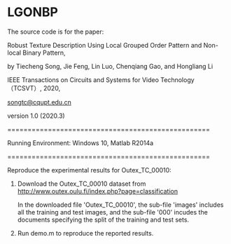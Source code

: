 # LGONBP
The source code is for the paper:

Robust Texture Description Using Local Grouped Order Pattern and Non-local Binary Pattern, 

by Tiecheng Song,  Jie Feng, Lin Luo, Chenqiang Gao, and Hongliang Li

IEEE Transactions on Circuits and Systems for Video Technology （TCSVT）, 2020,

songtc@cqupt.edu.cn

version 1.0 (2020.3)

==================================================

Running Environment: Windows 10, Matlab R2014a

==================================================

Reproduce the experimental results for Outex_TC_00010:

1. Download the Outex_TC_00010 dataset from http://www.outex.oulu.fi/index.php?page=classification

   In the downloaded file 'Outex_TC_00010', the sub-file 'images' includes all the training and test images, and the sub-file '000' incudes the documents specifying the split of the training and test sets. 
   
2. Run demo.m to reproduce the reported results.
